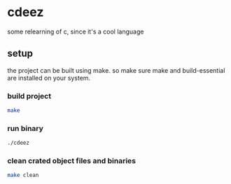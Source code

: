 # cdeez

some relearning of c, since it's a cool language

## setup

the project can be built using make. so make sure make and build-essential are installed on your system.

### build project

```bash
make
```

### run binary

```bash
./cdeez
```

### clean crated object files and binaries

```bash
make clean
```
